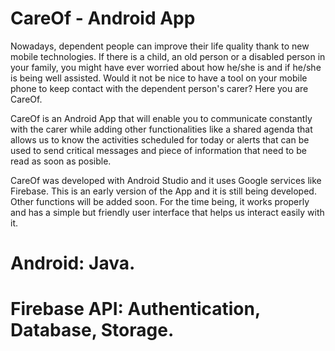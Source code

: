 # CareOf - Android App

Nowadays, dependent people can improve their life quality thank to new mobile technologies.
If there is a child, an old person or a disabled person in your family, 
you might have ever worried about how he/she is and if he/she is being well assisted.
Would it not be nice to have a tool on your mobile phone to keep contact with the dependent person's carer? Here you are CareOf.

CareOf is an Android App that will enable you to communicate constantly with the carer while adding other 
functionalities like a shared agenda that allows us to know the activities scheduled for today or alerts that can be used to send
critical messages and piece of information that need to be read as soon as posible.

CareOf was developed with Android Studio and it uses Google services like Firebase.
This is an early version of the App and it is still being developed. Other functions will be added soon. 
For the time being, it works properly and has a simple but friendly user interface that helps us interact easily with it.

# Android: Java. 
# Firebase API: Authentication, Database, Storage.

